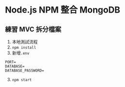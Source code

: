 # Node.js NPM 整合 MongoDB
## 練習 MVC 拆分檔案
1. 本地測試流程
1. `npm install`
2. 新增`.env`
```
PORT=
DATABASE=
DATABASE_PASSWORD=
```
3. `npm start`